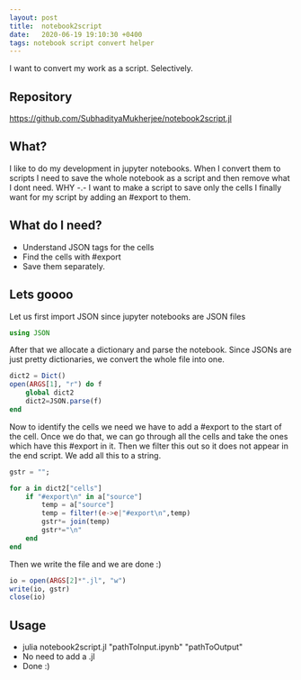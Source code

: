```yaml
---
layout: post
title:  notebook2script
date:   2020-06-19 19:10:30 +0400
tags: notebook script convert helper
---
```


I want to convert my work as a script. Selectively.

## Repository

<https://github.com/SubhadityaMukherjee/notebook2script.jl>

## What?
I like to do my development in jupyter notebooks. When I convert them to scripts I need to save the whole notebook as a script and then remove what I dont need. WHY -.-
I want to make a script to save only the cells I finally want for my script by adding an #export to them.

## What do I need?
- Understand JSON tags for the cells
- Find the cells with #export
- Save them separately.

## Lets goooo
Let us first import JSON since jupyter notebooks are JSON files

```julia 
using JSON
``` 

After that we allocate a dictionary and parse the notebook. Since JSONs are just pretty dictionaries, we convert the whole file into one.

```julia 
dict2 = Dict()
open(ARGS[1], "r") do f
    global dict2
    dict2=JSON.parse(f)  
end

``` 

Now to identify the cells we need we have to add a #export to the start of the cell. Once we do that, we can go through all the cells and take the ones which have this #export in it. Then we filter this out so it does not appear in the end script. We add all this to a string. 

```julia 
gstr = "";

for a in dict2["cells"]
    if "#export\n" in a["source"]
        temp = a["source"]
        temp = filter!(e->e|"#export\n",temp)
        gstr*= join(temp)
        gstr*="\n"
    end
end
```

Then we write the file and we are done :)

```julia 
io = open(ARGS[2]*".jl", "w")
write(io, gstr)
close(io)
```

## Usage

- julia notebook2script.jl "pathToInput.ipynb" "pathToOutput"
- No need to add a .jl
- Done :)
